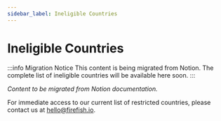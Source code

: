 ```yaml
---
sidebar_label: Ineligible Countries
---
```


# Ineligible Countries

:::info Migration Notice
This content is being migrated from Notion. The complete list of ineligible countries will be available here soon.
:::

_Content to be migrated from Notion documentation._

For immediate access to our current list of restricted countries, please contact us at [hello@firefish.io](mailto:hello@firefish.io).